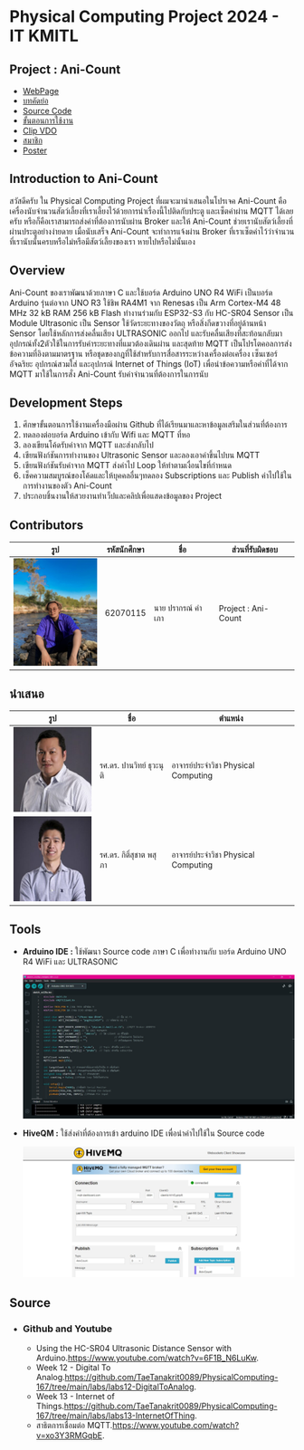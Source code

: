 # Physical Computing Project 2024 - IT KMITL

## Project : Ani-Count

- [WebPage](https://prakorn2033.github.io/)
- [บทคัดย่อ](https://github.com/Prakorn2033/Ani-Count/blob/main/%E0%B8%9A%E0%B8%97%E0%B8%84%E0%B8%B1%E0%B8%94%E0%B8%A2%E0%B9%88%E0%B8%AD/%E0%B8%9A%E0%B8%97%E0%B8%84%E0%B8%B1%E0%B8%94%E0%B8%A2%E0%B9%88%E0%B8%AD.pdf)
- [Source Code](https://github.com/Prakorn2033/Ani-Count/blob/main/Source%20Code/Project_ani-count/Project_ani-count.ino)
- [ขั้นตอนการใช้งาน](https://github.com/Prakorn2033/Ani-Count/tree/main/%E0%B8%A7%E0%B8%B4%E0%B8%98%E0%B8%B5%E0%B8%81%E0%B8%B2%E0%B8%A3%E0%B9%83%E0%B8%8A%E0%B9%89%E0%B8%87%E0%B8%B2%E0%B8%99)
- [Clip VDO](https://youtu.be/iTO3zGNN8kc?si=nfH3kYyB12MAKCh3)
- [สมาชิก](https://github.com/Prakorn2033/Ani-Count/blob/main/README.md#contributors)
- [Poster](https://github.com/Prakorn2033/Ani-Count/blob/main/Poster/Poster-Ani-Count.png)

## Introduction to Ani-Count

สวัสดีครับ ใน Physical Computing Project ที่ผมจะมานำเสนอในโปรเจค Ani-Count 
คือเครื่องนับจำนวนสัตว์เลี้ยงที่เราเลี้ยงไว้ด้วยการนำเรื่องนี้ไปติดกับประตู และเซ็ตค่าผ่าน MQTT ได้เลยครับ
หรือก็คือเราสามารถส่งค่าที่ต้องการนับผ่าน Broker และให้ Ani-Count ช่วยเรานับสัตว์เลี้ยงที่ผ่านประตูอย่างง่ายดาย
เมื่อนับเสร็จ Ani-Count จะทำการแจ้งผ่าน Broker ที่เราเซ็ตค่าไว้ว่าจำนวนที่เรานับนั้นครบหรือไม่หรือมีสัตว์เลี้ยงของเรา
หายไปหรือไม่นั้นเอง

## Overview

Ani-Count ของเราพัฒนาด้วยภาษา C และใช้บอร์ด Arduino UNO R4 WiFi เป็นบอร์ด Arduino รุ่นต่อจาก UNO R3 ใช้ชิพ RA4M1 จาก Renesas เป็น 
Arm Cortex-M4 48 MHz 32 kB RAM 256 kB Flash ทำงานร่วมกับ ESP32-S3 กับ HC-SR04 Sensor เป็น Module Ultrasonic 
เป็น Sensor ใช้วัดระยะทางของวัตถุ หรือสิ่งกีดขวางที่อยู่ด้านหน้า Sensor โดยใช้หลักการส่งคลื่นเสียง ULTRASONIC ออกไป และรับคลื่นเสียงที่สะท้อนกลับมา
อุปกรณ์ทั้ง2ตัวใช้ในการรับค่าระยะทางที่แมวต้องเดินผ่าน และสุดท้าย MQTT เป็นโปรโตคอลการส่งข้อความที่อิงตามมาตรฐาน หรือชุดของกฎที่ใช้สำหรับการสื่อสารระหว่างเครื่องต่อเครื่อง
เซ็นเซอร์อัจฉริยะ อุปกรณ์สวมใส่ และอุปกรณ์ Internet of Things (IoT) เพื่อนำข้อความหรือค่าที่ได้จาก MQTT มาใช้ในการสั่ง Ani-Count รับค่าจำนวนที่ต้องการในการนับ

## Development Steps

1. ศึกษาขั้นตอนการใช้งานเครื่องมือผ่าน Github ที่ได้เรียนมาและหาข้อมูลเสริมในส่วนที่ต้องการ
2. ทดลองต่อบอร์ด Arduino เข้ากับ Wifi และ MQTT ที่หอ
3. ลองเขียนโค้ดรับค่าจาก MQTT และส่งกลับไป
4. เขียนฟังก์ชันการทำงานของ Ultrasonic Sensor และลองเอาค่าขึ้นไปบน MQTT
5. เขียนฟังก์ชันรับค่าจาก MQTT ส่งค่าไป Loop ให้ทำตามเงื่อนไขที่กำหนด
6. เช็คความสมบูรณ์ของโค้ดและให้บุคคลอื่นๆทดลอง Subscriptions และ Publish ค่าไปใช้ในการทำงานของตัว Ani-Count
7. ประกอบชิ้นงานให้สวยงานทำเว็ปและคลิปเพื่อแสดงข้อมูลของ Project


## Contributors

| รูป | รหัสนักศึกษา     | ชื่อ                  | ส่วนที่รับผิดชอบ               |
| --- | -------- | --------------------- | ------------------------------ |
|   <img height="190" src="assets/img/Member/me.jpg" width="150"/>  | 62070115 | นาย ปรากรณ์ คำเภา       | Project : Ani-Count             |

## นำเสนอ

| รูป | ชื่อ                  | ตำแหน่ง               |
| --- | --------------------- | ------------------------------ |
|   <img height="150" src="assets/img/T/T.Panwit.jpg" width="150"/>  | รศ.ดร. ปานวิทย์ ธุวะนุติ       | อาจารย์ประจำวิชา Physical Computing            |
|   <img height="150" src="assets/img/T/T.Kitsuchart.jpg" width="150"/>  | รศ.ดร. กิติ์สุชาต พสุภา      | อาจารย์ประจำวิชา Physical Computing            |

## Tools

- **Arduino IDE :** ใช้พัฒนา Source code ภาษา C เพื่อทำงานกับ บอร์ด Arduino UNO R4 WiFi และ ULTRASONIC

  ![Arduino IDE](assets/img/Tool/arduinoIDE.jpg)

- **HiveQM :** ใช้ส่งค่าที่ต้องการเข้า arduino IDE เพื่อนำค่าไปใช้ใน Source code

  ![HiveQM](assets/img/Tool/HiveMQ.jpg)

## Source

- ### Github and Youtube
    - Using the HC-SR04 Ultrasonic Distance Sensor with Arduino.https://www.youtube.com/watch?v=6F1B_N6LuKw.
    - Week 12 - Digital To Analog.https://github.com/TaeTanakrit0089/PhysicalComputing-167/tree/main/labs/labs12-DigitalToAnalog.
    - Week 13 - Internet of Things.https://github.com/TaeTanakrit0089/PhysicalComputing-167/tree/main/labs/labs13-InternetOfThing.
    - สาธิตการเชื่อมต่อ MQTT.https://www.youtube.com/watch?v=xo3Y3RMGqbE.
